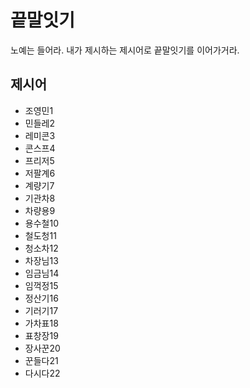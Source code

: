 # 끝말잇기
노예는 들어라. 내가 제시하는 제시어로 끝말잇기를 이어가거라.

## 제시어
- 조영민1
- 민들레2
- 레미콘3
- 콘스프4
- 프리저5
- 저팔계6
- 계량기7
- 기관차8
- 차량용9
- 용수철10
- 철도청11
- 청소차12
- 차장님13
- 임금님14
- 임꺽정15
- 정산기16
- 기러기17
- 가차표18
- 표창장19
- 장사꾼20
- 꾼들다21
- 다시다22